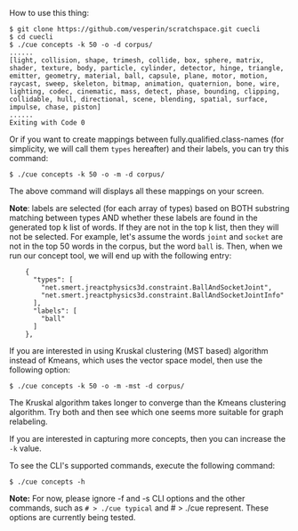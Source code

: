 
How to use this thing:

```
$ git clone https://github.com/vesperin/scratchspace.git cuecli
$ cd cuecli
$ ./cue concepts -k 50 -o -d corpus/
......
[light, collision, shape, trimesh, collide, box, sphere, matrix, shader, texture, body, particle, cylinder, detector, hinge, triangle, emitter, geometry, material, ball, capsule, plane, motor, motion, raycast, sweep, skeleton, bitmap, animation, quaternion, bone, wire, lighting, codec, cinematic, mass, detect, phase, bounding, clipping, collidable, hull, directional, scene, blending, spatial, surface, impulse, chase, piston]
......
Exiting with Code 0
```

Or if you want to create mappings between fully.qualified.class-names (for simplicity, we will call them `types` hereafter) and their labels, you can try this command:

```
$ ./cue concepts -k 50 -o -m -d corpus/
```

The above command will displays all these mappings on your screen. 

**Note**: labels are selected (for each array of types) based on BOTH substring matching between types AND whether these labels are found in the generated top k list of words. If they are not in the top k list, then they will not be selected. For example, let's assume the words `joint` and `socket` are not in the top 50 words in the corpus, but the word `ball` is. Then, when we run our concept tool, we will end up with the following entry:  

```
    {
      "types": [
        "net.smert.jreactphysics3d.constraint.BallAndSocketJoint",
        "net.smert.jreactphysics3d.constraint.BallAndSocketJointInfo"
      ],
      "labels": [
        "ball"
      ]
    },  
```

If you are interested in using Kruskal clustering (MST based) algorithm instead of Kmeans, which uses the vector space model, then use the following option:

```
$ ./cue concepts -k 50 -o -m -mst -d corpus/
```

The Kruskal algorithm takes longer to converge than the Kmeans clustering algorithm. Try both and then see which one seems more suitable for graph relabeling.   
 

If you are interested in capturing more concepts, then you can increase the `-k` value. 

To see the CLI's supported commands, execute the following command:

```
$ ./cue concepts -h
```

**Note:** For now, please ignore -f and -s CLI options and the other commands, such as `# > ./cue typical` and # > ./cue represent. These options are currently being tested. 
